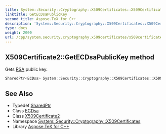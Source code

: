 ```yaml
---
title: System::Security::Cryptography::X509Certificates::X509Certificate2::GetECDsaPublicKey method
linktitle: GetECDsaPublicKey
second_title: Aspose.TeX for C++
description: 'System::Security::Cryptography::X509Certificates::X509Certificate2::GetECDsaPublicKey method. Gets RSA public key in C++.'
type: docs
weight: 2000
url: /cpp/system.security.cryptography.x509certificates/x509certificate2/getecdsapublickey/
---
```

## X509Certificate2::GetECDsaPublicKey method


Gets [RSA](../../../system.security.cryptography/rsa/) public key.

```cpp
SharedPtr<ECDsa> System::Security::Cryptography::X509Certificates::X509Certificate2::GetECDsaPublicKey() const
```

## See Also

* Typedef [SharedPtr](../../../system/sharedptr/)
* Class [ECDsa](../../../system.security.cryptography/ecdsa/)
* Class [X509Certificate2](../)
* Namespace [System::Security::Cryptography::X509Certificates](../../)
* Library [Aspose.TeX for C++](../../../)
